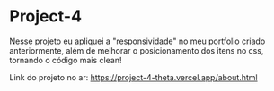 # Project-4 

Nesse projeto eu apliquei a "responsividade" no meu portfolio criado anteriormente, além de melhorar o posicionamento dos itens no css, tornando o código mais clean!

Link do projeto no ar:
https://project-4-theta.vercel.app/about.html
